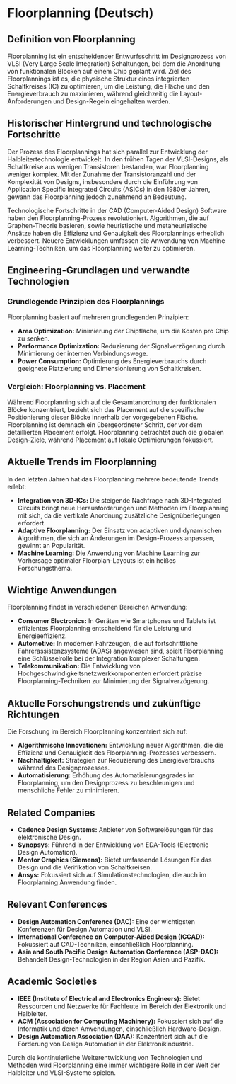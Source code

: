 # Floorplanning (Deutsch)

## Definition von Floorplanning

Floorplanning ist ein entscheidender Entwurfsschritt im Designprozess von VLSI (Very Large Scale Integration) Schaltungen, bei dem die Anordnung von funktionalen Blöcken auf einem Chip geplant wird. Ziel des Floorplannings ist es, die physische Struktur eines integrierten Schaltkreises (IC) zu optimieren, um die Leistung, die Fläche und den Energieverbrauch zu maximieren, während gleichzeitig die Layout-Anforderungen und Design-Regeln eingehalten werden.

## Historischer Hintergrund und technologische Fortschritte

Der Prozess des Floorplannings hat sich parallel zur Entwicklung der Halbleitertechnologie entwickelt. In den frühen Tagen der VLSI-Designs, als Schaltkreise aus wenigen Transistoren bestanden, war Floorplanning weniger komplex. Mit der Zunahme der Transistoranzahl und der Komplexität von Designs, insbesondere durch die Einführung von Application Specific Integrated Circuits (ASICs) in den 1980er Jahren, gewann das Floorplanning jedoch zunehmend an Bedeutung.

Technologische Fortschritte in der CAD (Computer-Aided Design) Software haben den Floorplanning-Prozess revolutioniert. Algorithmen, die auf Graphen-Theorie basieren, sowie heuristische und metaheuristische Ansätze haben die Effizienz und Genauigkeit des Floorplannings erheblich verbessert. Neuere Entwicklungen umfassen die Anwendung von Machine Learning-Techniken, um das Floorplanning weiter zu optimieren.

## Engineering-Grundlagen und verwandte Technologien

### Grundlegende Prinzipien des Floorplannings

Floorplanning basiert auf mehreren grundlegenden Prinzipien:

- **Area Optimization:** Minimierung der Chipfläche, um die Kosten pro Chip zu senken.
- **Performance Optimization:** Reduzierung der Signalverzögerung durch Minimierung der internen Verbindungswege.
- **Power Consumption:** Optimierung des Energieverbrauchs durch geeignete Platzierung und Dimensionierung von Schaltkreisen.

### Vergleich: Floorplanning vs. Placement

Während Floorplanning sich auf die Gesamtanordnung der funktionalen Blöcke konzentriert, bezieht sich das Placement auf die spezifische Positionierung dieser Blöcke innerhalb der vorgegebenen Fläche. Floorplanning ist demnach ein übergeordneter Schritt, der vor dem detaillierten Placement erfolgt. Floorplanning betrachtet auch die globalen Design-Ziele, während Placement auf lokale Optimierungen fokussiert.

## Aktuelle Trends im Floorplanning

In den letzten Jahren hat das Floorplanning mehrere bedeutende Trends erlebt:

- **Integration von 3D-ICs:** Die steigende Nachfrage nach 3D-Integrated Circuits bringt neue Herausforderungen und Methoden im Floorplanning mit sich, da die vertikale Anordnung zusätzliche Designüberlegungen erfordert.
- **Adaptive Floorplanning:** Der Einsatz von adaptiven und dynamischen Algorithmen, die sich an Änderungen im Design-Prozess anpassen, gewinnt an Popularität.
- **Machine Learning:** Die Anwendung von Machine Learning zur Vorhersage optimaler Floorplan-Layouts ist ein heißes Forschungsthema.

## Wichtige Anwendungen

Floorplanning findet in verschiedenen Bereichen Anwendung:

- **Consumer Electronics:** In Geräten wie Smartphones und Tablets ist effizientes Floorplanning entscheidend für die Leistung und Energieeffizienz.
- **Automotive:** In modernen Fahrzeugen, die auf fortschrittliche Fahrerassistenzsysteme (ADAS) angewiesen sind, spielt Floorplanning eine Schlüsselrolle bei der Integration komplexer Schaltungen.
- **Telekommunikation:** Die Entwicklung von Hochgeschwindigkeitsnetzwerkkomponenten erfordert präzise Floorplanning-Techniken zur Minimierung der Signalverzögerung.

## Aktuelle Forschungstrends und zukünftige Richtungen

Die Forschung im Bereich Floorplanning konzentriert sich auf:

- **Algorithmische Innovationen:** Entwicklung neuer Algorithmen, die die Effizienz und Genauigkeit des Floorplanning-Prozesses verbessern.
- **Nachhaltigkeit:** Strategien zur Reduzierung des Energieverbrauchs während des Designprozesses.
- **Automatisierung:** Erhöhung des Automatisierungsgrades im Floorplanning, um den Designprozess zu beschleunigen und menschliche Fehler zu minimieren.

## Related Companies

- **Cadence Design Systems:** Anbieter von Softwarelösungen für das elektronische Design.
- **Synopsys:** Führend in der Entwicklung von EDA-Tools (Electronic Design Automation).
- **Mentor Graphics (Siemens):** Bietet umfassende Lösungen für das Design und die Verifikation von Schaltkreisen.
- **Ansys:** Fokussiert sich auf Simulationstechnologien, die auch im Floorplanning Anwendung finden.

## Relevant Conferences

- **Design Automation Conference (DAC):** Eine der wichtigsten Konferenzen für Design Automation und VLSI.
- **International Conference on Computer-Aided Design (ICCAD):** Fokussiert auf CAD-Techniken, einschließlich Floorplanning.
- **Asia and South Pacific Design Automation Conference (ASP-DAC):** Behandelt Design-Technologien in der Region Asien und Pazifik.

## Academic Societies

- **IEEE (Institute of Electrical and Electronics Engineers):** Bietet Ressourcen und Netzwerke für Fachleute im Bereich der Elektronik und Halbleiter.
- **ACM (Association for Computing Machinery):** Fokussiert sich auf die Informatik und deren Anwendungen, einschließlich Hardware-Design.
- **Design Automation Association (DAA):** Konzentriert sich auf die Förderung von Design Automation in der Elektronikindustrie.

Durch die kontinuierliche Weiterentwicklung von Technologien und Methoden wird Floorplanning eine immer wichtigere Rolle in der Welt der Halbleiter und VLSI-Systeme spielen.